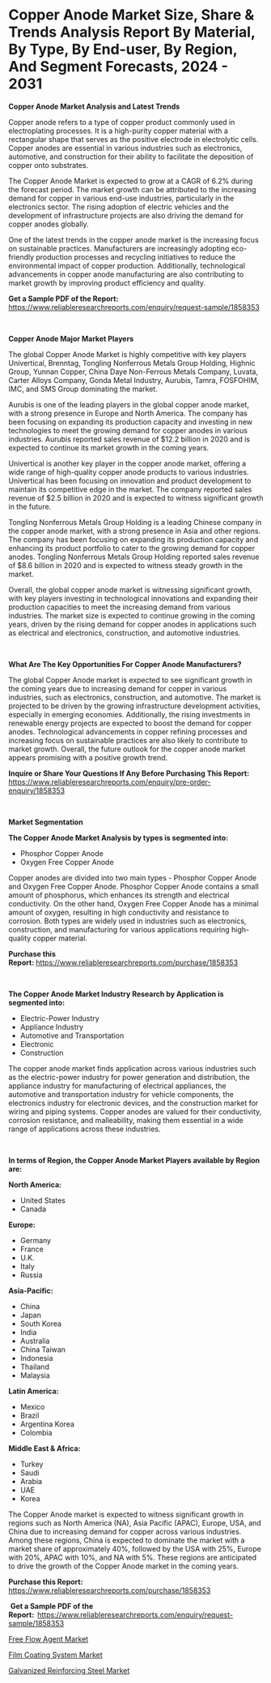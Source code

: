 <p><h1>Copper Anode Market Size, Share & Trends Analysis Report By Material, By Type, By End-user, By Region, And Segment Forecasts, 2024 - 2031</h1></p><p><strong>Copper Anode Market Analysis and Latest Trends</strong></p>
<p><p>Copper anode refers to a type of copper product commonly used in electroplating processes. It is a high-purity copper material with a rectangular shape that serves as the positive electrode in electrolytic cells. Copper anodes are essential in various industries such as electronics, automotive, and construction for their ability to facilitate the deposition of copper onto substrates.</p><p>The Copper Anode Market is expected to grow at a CAGR of 6.2% during the forecast period. The market growth can be attributed to the increasing demand for copper in various end-use industries, particularly in the electronics sector. The rising adoption of electric vehicles and the development of infrastructure projects are also driving the demand for copper anodes globally.</p><p>One of the latest trends in the copper anode market is the increasing focus on sustainable practices. Manufacturers are increasingly adopting eco-friendly production processes and recycling initiatives to reduce the environmental impact of copper production. Additionally, technological advancements in copper anode manufacturing are also contributing to market growth by improving product efficiency and quality.</p></p>
<p><strong>Get a Sample PDF of the Report:&nbsp;</strong> <a href="https://www.reliableresearchreports.com/enquiry/request-sample/1858353">https://www.reliableresearchreports.com/enquiry/request-sample/1858353</a></p>
<p>&nbsp;</p>
<p><strong>Copper Anode Major Market Players</strong></p>
<p><p>The global Copper Anode Market is highly competitive with key players Univertical, Brenntag, Tongling Nonferrous Metals Group Holding, Highnic Group, Yunnan Copper, China Daye Non-Ferrous Metals Company, Luvata, Carter Alloys Company, Gonda Metal Industry, Aurubis, Tamra, FOSFOHIM, IMC, and SMS Group dominating the market. </p><p>Aurubis is one of the leading players in the global copper anode market, with a strong presence in Europe and North America. The company has been focusing on expanding its production capacity and investing in new technologies to meet the growing demand for copper anodes in various industries. Aurubis reported sales revenue of $12.2 billion in 2020 and is expected to continue its market growth in the coming years.</p><p>Univertical is another key player in the copper anode market, offering a wide range of high-quality copper anode products to various industries. Univertical has been focusing on innovation and product development to maintain its competitive edge in the market. The company reported sales revenue of $2.5 billion in 2020 and is expected to witness significant growth in the future.</p><p>Tongling Nonferrous Metals Group Holding is a leading Chinese company in the copper anode market, with a strong presence in Asia and other regions. The company has been focusing on expanding its production capacity and enhancing its product portfolio to cater to the growing demand for copper anodes. Tongling Nonferrous Metals Group Holding reported sales revenue of $8.6 billion in 2020 and is expected to witness steady growth in the market.</p><p>Overall, the global copper anode market is witnessing significant growth, with key players investing in technological innovations and expanding their production capacities to meet the increasing demand from various industries. The market size is expected to continue growing in the coming years, driven by the rising demand for copper anodes in applications such as electrical and electronics, construction, and automotive industries.</p></p>
<p>&nbsp;</p>
<p><strong>What Are The Key Opportunities For Copper Anode Manufacturers?</strong></p>
<p><p>The global Copper Anode market is expected to see significant growth in the coming years due to increasing demand for copper in various industries, such as electronics, construction, and automotive. The market is projected to be driven by the growing infrastructure development activities, especially in emerging economies. Additionally, the rising investments in renewable energy projects are expected to boost the demand for copper anodes. Technological advancements in copper refining processes and increasing focus on sustainable practices are also likely to contribute to market growth. Overall, the future outlook for the copper anode market appears promising with a positive growth trend.</p></p>
<p><strong>Inquire or Share Your Questions If Any Before Purchasing This Report:</strong> <a href="https://www.reliableresearchreports.com/enquiry/pre-order-enquiry/1858353">https://www.reliableresearchreports.com/enquiry/pre-order-enquiry/1858353</a></p>
<p>&nbsp;</p>
<p><strong>Market Segmentation</strong></p>
<p><strong>The Copper Anode Market Analysis by types is segmented into:</strong></p>
<p><ul><li>Phosphor Copper Anode</li><li>Oxygen Free Copper Anode</li></ul></p>
<p><p>Copper anodes are divided into two main types - Phosphor Copper Anode and Oxygen Free Copper Anode. Phosphor Copper Anode contains a small amount of phosphorus, which enhances its strength and electrical conductivity. On the other hand, Oxygen Free Copper Anode has a minimal amount of oxygen, resulting in high conductivity and resistance to corrosion. Both types are widely used in industries such as electronics, construction, and manufacturing for various applications requiring high-quality copper material.</p></p>
<p><strong>Purchase this Report:&nbsp;</strong><a href="https://www.reliableresearchreports.com/purchase/1858353">https://www.reliableresearchreports.com/purchase/1858353</a></p>
<p>&nbsp;</p>
<p><strong>The Copper Anode Market Industry Research by Application is segmented into:</strong></p>
<p><ul><li>Electric-Power Industry</li><li>Appliance Industry</li><li>Automotive and Transportation</li><li>Electronic</li><li>Construction</li></ul></p>
<p><p>The copper anode market finds application across various industries such as the electric-power industry for power generation and distribution, the appliance industry for manufacturing of electrical appliances, the automotive and transportation industry for vehicle components, the electronics industry for electronic devices, and the construction market for wiring and piping systems. Copper anodes are valued for their conductivity, corrosion resistance, and malleability, making them essential in a wide range of applications across these industries.</p></p>
<p>&nbsp;</p>
<p><strong>In terms of Region, the Copper Anode Market Players available by Region are:</strong></p>
<p>
    <p> <strong> North America: </strong>
        <ul>
            <li>United States</li>
            <li>Canada</li>
        </ul>
        </p> 
    <p> <strong> Europe: </strong>
        <ul>
            <li>Germany</li>
            <li>France</li>
            <li>U.K.</li>
            <li>Italy</li>
            <li>Russia</li>
        </ul>
        </p> 
    <p> <strong> Asia-Pacific: </strong>
        <ul>
            <li>China</li>
            <li>Japan</li>
            <li>South Korea</li>
            <li>India</li>
            <li>Australia</li>
            <li>China Taiwan</li>
            <li>Indonesia</li>
            <li>Thailand</li>
            <li>Malaysia</li>
        </ul>
        </p> 
    <p> <strong> Latin America: </strong>
        <ul>
            <li>Mexico</li>
            <li>Brazil</li>
            <li>Argentina Korea</li>
            <li>Colombia</li>
        </ul>
        </p> 
    <p> <strong> Middle East & Africa: </strong>
        <ul>
            <li>Turkey</li>
            <li>Saudi</li>
            <li>Arabia</li>
            <li>UAE</li>
            <li>Korea</li>
        </ul>
    </p>
    </p>
<p><p>The Copper Anode market is expected to witness significant growth in regions such as North America (NA), Asia Pacific (APAC), Europe, USA, and China due to increasing demand for copper across various industries. Among these regions, China is expected to dominate the market with a market share of approximately 40%, followed by the USA with 25%, Europe with 20%, APAC with 10%, and NA with 5%. These regions are anticipated to drive the growth of the Copper Anode market in the coming years.</p></p>
<p><strong>Purchase this Report: </strong><a href="https://www.reliableresearchreports.com/purchase/1858353">https://www.reliableresearchreports.com/purchase/1858353</a></p>
<p>&nbsp;<strong>Get a Sample PDF of the Report:&nbsp;&nbsp;</strong><a href="https://www.reliableresearchreports.com/enquiry/request-sample/1858353">https://www.reliableresearchreports.com/enquiry/request-sample/1858353</a></p>
<p><strong></strong></p>
<p><p><a href="https://github.com/gamblestampleyjenny50m5sl6/Market-Research-Report-List-1/blob/main/free-flow-agent-market.md">Free Flow Agent Market</a></p><p><a href="https://github.com/wwwkeltoum/Market-Research-Report-List-2/blob/main/film-coating-system-market.md">Film Coating System Market</a></p><p><a href="https://github.com/nicholepatriciadoylenwnrjr0/Market-Research-Report-List-1/blob/main/galvanized-reinforcing-steel-market.md">Galvanized Reinforcing Steel Market</a></p></p>